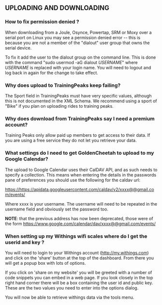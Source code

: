 ## UPLOADING AND DOWNLOADING


### How to fix permission denied ?

When downloading from a Joule, Osynce, Powertap, SRM or Moxy over a serial port on Linux you may see a permission denied error -- this is because you are not a member of the "dialout" user group that owns the serial device.

To fix it add the user to the dialout group on the command line. This is done with the command "sudo usermod -aG dialout _USERNAME_" where _USERNAME_ is replaced with your login name. You will need to logout and log back in again for the change to take effect.

### Why does upload to TrainingPeaks keep failing?

The Sport field in TrainingPeaks must have very specific values, although this is not
documented in the XML Schema. We recommend using a sport of "Bike" if you plan on
uploading rides to training peaks.



### Why does download from TrainingPeaks say I need a premium account?

Training Peaks only allow paid up members to get access to their data. If you are
using a free service they do not let you retrieve your data.



### What settings do I need to get GoldenCheetah to upload to my Google Calendar?

The upload to Google Calendar uses their CalDAV API, and as such needs to specify a
collection. This means when entering the details in the passwords pane of preferences
you should use the following for the caldav url:

<https://https://apidata.googleusercontent.com/caldav/v2/xxxx@@gmail.com/events/>


Where xxxx is your username. The username will need to be repeated in the username
field and obviously set the password too.

**NOTE**: that the previous address has now been deprecated, those were of the form <https://www.google.com/calendar/dav/xxxx@@gmail.com/events/>


### When setting up my Withings wifi scales where do I get the userid and key ?

You will need to login to your Withings account (<http://my.withings.com>) and
click on the 'share' button at the top of the dashboard. From there you will get a
popup box with lots of options.

If you click on 'share on my website' you will be greeted with a number of code
snippets you can embed in a web page. If you look closely in the top right hand
corner there will be a box containing the user id and public key. These are the
two values you need to enter into the options dialog.

You will now be able to retrieve withings data via the tools menu.